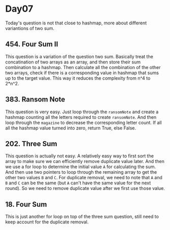 # Day07

Today's question is not that close to hashmap, more about different variantions of two sum.

## 454. Four Sum II
This question is a variation of the question two sum. Basically treat the concatination of two arrays as an array, and then store their sum combination to a hashmap. Then calculate all the combination of the other two arrays, check if there is a corresponding value in hashmap that sums up to the target value. This way it reduces the complexity from n^4 to 2*n^2.

## 383. Ransom Note
This question is very easy. Just loop through the `ransomNote` and create a hashmap counting all the letters required to create `ransomNote`. And then loop through the `magazine` to decrease the corresponding letter count. If all all the hashmap value turned into zero, return True, else False.


## 202. Three Sum
This question is actually not easy. A relatively easy way to first sort the array to make sure we can efficiently remove duplicate value later. And then we use a for loop to determine the initial value `A` for calculating the sum. And then use two pointers to loop through the remaining array to get the other two values `B` and `C`. For duplicate removal, we need to note that `A` and `B` and `C` can be the same (but `A` can't have the same value for the next round). So we need to remove duplicate value after we first use those value.

## 18. Four Sum
This is just another for loop on top of the three sum question, still need to keep account for the duplicate removal.